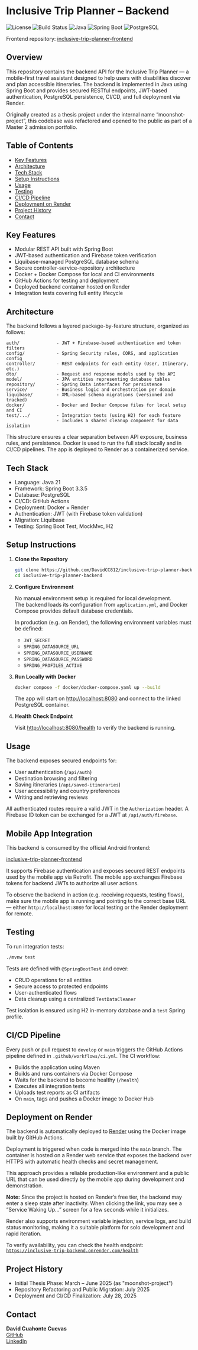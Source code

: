 # Inclusive Trip Planner – Backend

![License](https://img.shields.io/badge/license-MIT-blue.svg)
![Build Status](https://github.com/DavidCC812/inclusive-trip-planner-backend/actions/workflows/ci.yml/badge.svg)
![Java](https://img.shields.io/badge/Java-21-blue.svg)
![Spring Boot](https://img.shields.io/badge/Spring--Boot-3.3.5-success.svg)
![PostgreSQL](https://img.shields.io/badge/Database-PostgreSQL-informational.svg)

Frontend repository: [inclusive-trip-planner-frontend](https://github.com/DavidCC812/inclusive-trip-planner-frontend)

## Overview

This repository contains the backend API for the Inclusive Trip Planner — a mobile-first travel assistant designed to help users with disabilities discover and plan accessible itineraries. The backend is implemented in Java using Spring Boot and provides secured RESTful endpoints, JWT-based authentication, PostgreSQL persistence, CI/CD, and full deployment via Render.

Originally created as a thesis project under the internal name “moonshot-project”, this codebase was refactored and opened to the public as part of a Master 2 admission portfolio.

## Table of Contents

- [Key Features](#key-features)
- [Architecture](#architecture)
- [Tech Stack](#tech-stack)
- [Setup Instructions](#setup-instructions)
- [Usage](#usage)
- [Testing](#testing)
- [CI/CD Pipeline](#cicd-pipeline)
- [Deployment on Render](#deployment-on-render)
- [Project History](#project-history)
- [Contact](#contact)

## Key Features

- Modular REST API built with Spring Boot
- JWT-based authentication and Firebase token verification
- Liquibase-managed PostgreSQL database schema
- Secure controller-service-repository architecture
- Docker + Docker Compose for local and CI environments
- GitHub Actions for testing and deployment
- Deployed backend container hosted on Render
- Integration tests covering full entity lifecycle

## Architecture

The backend follows a layered package-by-feature structure, organized as follows:

```
auth/              - JWT + Firebase-based authentication and token filters  
config/            - Spring Security rules, CORS, and application config  
controller/        - REST endpoints for each entity (User, Itinerary, etc.)  
dto/               - Request and response models used by the API  
model/             - JPA entities representing database tables  
repository/        - Spring Data interfaces for persistence  
service/           - Business logic and orchestration per domain  
liquibase/         - XML-based schema migrations (versioned and tracked)  
docker/            - Docker and Docker Compose files for local setup and CI  
test/.../          - Integration tests (using H2) for each feature  
                   - Includes a shared cleanup component for data isolation
```

This structure ensures a clear separation between API exposure, business rules, and persistence. Docker is used to run the full stack locally and in CI/CD pipelines. The app is deployed to Render as a containerized service.

## Tech Stack

- Language: Java 21
- Framework: Spring Boot 3.3.5
- Database: PostgreSQL
- CI/CD: GitHub Actions
- Deployment: Docker + Render
- Authentication: JWT (with Firebase token validation)
- Migration: Liquibase
- Testing: Spring Boot Test, MockMvc, H2

## Setup Instructions

1. **Clone the Repository**

   ```bash
   git clone https://github.com/DavidCC812/inclusive-trip-planner-backend.git
   cd inclusive-trip-planner-backend
   ```

2. **Configure Environment**

   No manual environment setup is required for local development.  
   The backend loads its configuration from `application.yml`, and Docker Compose provides default database credentials.

   In production (e.g. on Render), the following environment variables must be defined:

   - `JWT_SECRET`
   - `SPRING_DATASOURCE_URL`
   - `SPRING_DATASOURCE_USERNAME`
   - `SPRING_DATASOURCE_PASSWORD`
   - `SPRING_PROFILES_ACTIVE`

3. **Run Locally with Docker**

   ```bash
   docker compose -f docker/docker-compose.yaml up --build
   ```

   The app will start on [http://localhost:8080](http://localhost:8080) and connect to the linked PostgreSQL container.

4. **Health Check Endpoint**

   Visit [http://localhost:8080/health](http://localhost:8080/health) to verify the backend is running.

## Usage

The backend exposes secured endpoints for:

- User authentication (`/api/auth`)
- Destination browsing and filtering
- Saving itineraries (`/api/saved-itineraries`)
- User accessibility and country preferences
- Writing and retrieving reviews

All authenticated routes require a valid JWT in the `Authorization` header. A Firebase ID token can be exchanged for a JWT at `/api/auth/firebase`.

## Mobile App Integration

This backend is consumed by the official Android frontend:

[inclusive-trip-planner-frontend](https://github.com/DavidCC812/inclusive-trip-planner-frontend)

It supports Firebase authentication and exposes secured REST endpoints used by the mobile app via Retrofit. The mobile app exchanges Firebase tokens for backend JWTs to authorize all user actions.

To observe the backend in action (e.g. receiving requests, testing flows), make sure the mobile app is running and pointing to the correct base URL — either `http://localhost:8080` for local testing or the Render deployment for remote.

## Testing

To run integration tests:

   ```bash
   ./mvnw test
   ```

Tests are defined with `@SpringBootTest` and cover:

- CRUD operations for all entities
- Secure access to protected endpoints
- User-authenticated flows
- Data cleanup using a centralized `TestDataCleaner`

Test isolation is ensured using H2 in-memory database and a `test` Spring profile.

## CI/CD Pipeline

Every push or pull request to `develop` or `main` triggers the GitHub Actions pipeline defined in `.github/workflows/ci.yml`. The CI workflow:

- Builds the application using Maven
- Builds and runs containers via Docker Compose
- Waits for the backend to become healthy (`/health`)
- Executes all integration tests
- Uploads test reports as CI artifacts
- On `main`, tags and pushes a Docker image to Docker Hub

## Deployment on Render

The backend is automatically deployed to [Render](https://inclusive-trip-backend.onrender.com/) using the Docker image built by GitHub Actions.

Deployment is triggered when code is merged into the `main` branch. The container is hosted on a Render web service that exposes the backend over HTTPS with automatic health checks and secret management.

This approach provides a reliable production-like environment and a public URL that can be used directly by the mobile app during development and demonstration.

**Note:** Since the project is hosted on Render’s free tier, the backend may enter a sleep state after inactivity. When clicking the link, you may see a “Service Waking Up…” screen for a few seconds while it initializes.

Render also supports environment variable injection, service logs, and build status monitoring, making it a suitable platform for solo development and rapid iteration.

To verify availability, you can check the health endpoint:  
[`https://inclusive-trip-backend.onrender.com/health`](https://inclusive-trip-backend.onrender.com/health)

## Project History

- Initial Thesis Phase: March – June 2025 (as "moonshot-project")
- Repository Refactoring and Public Migration: July 2025
- Deployment and CI/CD Finalization: July 28, 2025

## Contact

**David Cuahonte Cuevas**  
[GitHub](https://github.com/DavidCC812)  
[LinkedIn](https://www.linkedin.com/in/david-cuahonte-527781221/)
